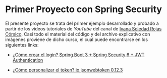 # Primer Proyecto con Spring Security

El presente proyecto se trata del primer ejemplo desarrollado y probado a partir de los videos tutoriales de *YouTube* del canal de [Ivana Soledad Rojas Córsico](https://www.youtube.com/@irojascorsico). Casi todo el material del código y del archivo explicativo con imágenes proviene de dicho curso, el cual puede encontrarse en los siguientes links:

* [¿Cómo crear el login? Spring Boot 3 + Spring Security 6 + JWT Authentication](https://www.youtube.com/watch?v=nwqQYCM4YT8&list=PLx89vzy-Ta0qIf_swgzVY4z2PcqeGDduO&index=4)

* [¿Cómo personalizar el token? io.jsonwebtoken 0.12.3](https://www.youtube.com/watch?v=Yrj10XGGiF4&list=PLx89vzy-Ta0qIf_swgzVY4z2PcqeGDduO&index=5)